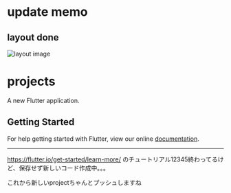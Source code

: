 # update memo

## layout done
![layout image](https://imgur.com/a/ArQguRs)

# projects

A new Flutter application.

## Getting Started

For help getting started with Flutter, view our online
[documentation](https://flutter.io/).

---

https://flutter.io/get-started/learn-more/
のチュートリアル12345終わってるけど、保存せず新しいコード作成中。。。

これから新しいprojectちゃんとプッシュしますね

